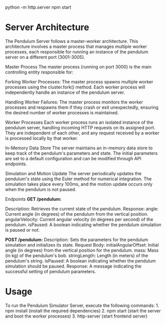 python -m http.server
npm start

<h1>Server Architecture</h1>
The Pendulum Server follows a master-worker architecture. This architecture involves a master process that manages multiple worker processes, each responsible for running an instance of the pendulum server on a different port (3001-3005).

Master Process
The master process (running on port 3000) is the main controlling entity responsible for:

Forking Worker Processes: The master process spawns multiple worker processes using the cluster.fork() method. Each worker process will independently handle an instance of the pendulum server.

Handling Worker Failures: The master process monitors the worker processes and respawns them if they crash or exit unexpectedly, ensuring the desired number of worker processes is maintained.

Worker Processes
Each worker process runs an isolated instance of the pendulum server, handling incoming HTTP requests on its assigned port. They are independent of each other, and any request received by a worker is processed locally by that worker.

In-Memory Data Store
The server maintains an in-memory data store to keep track of the pendulum's parameters and state. The initial parameters are set to a default configuration and can be modified through API endpoints.

Simulation and Motion Update
The server periodically updates the pendulum's state using the Euler method for numerical integration. The simulation takes place every 100ms, and the motion update occurs only when the pendulum is not paused.

Endpoints
<strong>GET /pendulum:</strong>

Description: Retrieves the current state of the pendulum.
Response:
angle: Current angle (in degrees) of the pendulum from the vertical position.
angularVelocity: Current angular velocity (in degrees per second) of the pendulum.
isPaused: A boolean indicating whether the pendulum simulation is paused or not.

<strong>POST /pendulum:</strong> 
Description: Sets the parameters for the pendulum simulation and initializes its state.
Request Body:
initialAngularOffset: Initial angle (in degrees) from the vertical position for the pendulum.
mass: Mass (in kg) of the pendulum's bob.
stringLength: Length (in meters) of the pendulum's string.
isPaused: A boolean indicating whether the pendulum simulation should be paused.
Response: A message indicating the successful setting of pendulum parameters.

<h1>Usage</h1>
To run the Pendulum Simulator Server, execute the following commands:
1. npm install (install the required dependencies)
2. npm start (start the server and boot the worker processes)
3. http-server (start frontend server)